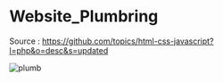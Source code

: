 # Website_Plumbring

Source : https://github.com/topics/html-css-javascript?l=php&o=desc&s=updated


![plumb](https://user-images.githubusercontent.com/84727061/194542381-2068e206-1ae3-4e3f-b82d-2e1858bf0570.PNG)
